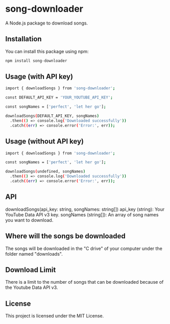 # song-downloader

A Node.js package to download songs.

## Installation

You can install this package using npm:

```bash
npm install song-downloader
```
## Usage (with API key)

```bash
import { downloadSongs } from 'song-downloader';

const DEFAULT_API_KEY = 'YOUR_YOUTUBE_API_KEY';

const songNames = ['perfect', 'let her go'];

downloadSongs(DEFAULT_API_KEY, songNames)
  .then(() => console.log('Downloaded successfully'))
  .catch((err) => console.error('Error:', err));
```

## Usage (without API key)

```bash
import { downloadSongs } from 'song-downloader';

const songNames = ['perfect', 'let her go'];

downloadSongs(undefined, songNames)
  .then(() => console.log('Downloaded successfully'))
  .catch((err) => console.error('Error:', err));
```

## API
downloadSongs(api_key: string, songNames: string[])
api_key (string): Your YouTube Data API v3 key.
songNames (string[]): An array of song names you want to download.

## Where will the songs be downloaded
The songs will be downloaded in the "C drive" of your computer under the folder named "downloads".

## Download Limit
There is a limit to the number of songs that can be downloaded because of the Youtube Data API v3.

## License
This project is licensed under the MIT License.

